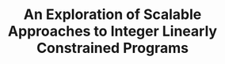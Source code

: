 ---
layout: page
title: An Exploration of Scalable Approaches to Integer Linearly Constrained Programs
description: Johannes Nüesch, Spring 2024
importance: 2
category: semester project
---